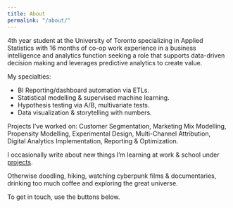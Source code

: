 ```yaml
---
title: About
permalink: "/about/"
---
```


4th year student at the University of Toronto specializing in Applied Statistics with 16 months of co-op work experience in a business intelligence and analytics function seeking a role that supports data-driven decision making and leverages predictive analytics to create value.

My specialties:

* BI Reporting/dashboard automation via ETLs.
* Statistical modelling & supervised machine learning.
* Hypothesis testing via A/B, multivariate tests.
* Data visualization & storytelling with numbers. 

Projects I’ve worked on: Customer Segmentation, Marketing Mix Modelling, Propensity Modelling, Experimental Design, Multi-Channel Attribution, Digital Analytics Implementation, Reporting & Optimization.

I occasionally write about new things I’m learning at work & school under [projects](http://www.justinsjlee.com/projects).

Otherwise doodling, hiking, watching cyberpunk films & documentaries, drinking too much coffee and exploring the great universe. 

To get in touch, use the buttons below.
